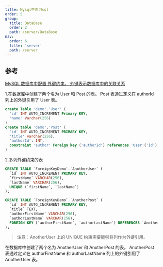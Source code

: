 ```yaml
---
title: Mysql中练习sql
order: 5
group:
  title: DataBase
  order: 2
  path: /server/DataBase
nav:
  order: 6
  title: 'server'
  path: /server
---
```


## 参考

[MySQL 数据库中配置 外键约束。 外键表示数据库中的关联关系](https://prisma.yoga/guides/general-guides/database-workflows/foreign-keys/mysql#2-%E4%BD%BF%E7%94%A8%E5%8D%95%E5%88%97%E5%A4%96%E9%94%AE%E7%BA%A6%E6%9D%9F%E5%88%9B%E5%BB%BA%E4%B8%A4%E4%B8%AA%E8%A1%A8)

1.在数据库中创建了两个名为 User 和 Post 的表。 Post 表通过定义在 authorId 列上的外键引用了 User 表。

```sql
create Table 'demo'.'User' (
  'id' INT AUTO_INCREMENT Primary KEY,
  'name' Varchar(256)
)
create table 'demo'.'Post' (
  'id' INT AUTO_INCREMENT PRIMARY KEY,
  'title' varchar(256),
  'authorId': INT,
  constraint 'author' Foreign key ('authorId') references 'User'('id')
)
```

2.多列外键约束的表

```sql
CREATE TABLE `ForeignKeyDemo`.`AnotherUser` (
  `id` INT AUTO_INCREMENT PRIMARY KEY,
  `firstName` VARCHAR(256),
  `lastName` VARCHAR(256),
  UNIQUE (`firstName`, `lastName`)
);

CREATE TABLE `ForeignKeyDemo`.`AnotherPost` (
  `id` INT AUTO_INCREMENT PRIMARY KEY,
  `title` TEXT,
  `authorFirstName` VARCHAR(256),
  `authorLastName` VARCHAR(256),
  FOREIGN KEY (`authorFirstName`, `authorLastName`) REFERENCES `AnotherUser`(`firstName`, `lastName`)
);
```

> 注意：AnotherUser 上的 UNIQUE 约束需要能够将列作为外键引用。

在数据库中创建了两个名为 AnotherUser 和 AnotherPost 的表。 AnotherPost 表通过定义在 authorFirstName 和 authorLastName 列上的外键引用了 AnotherUser 表。
